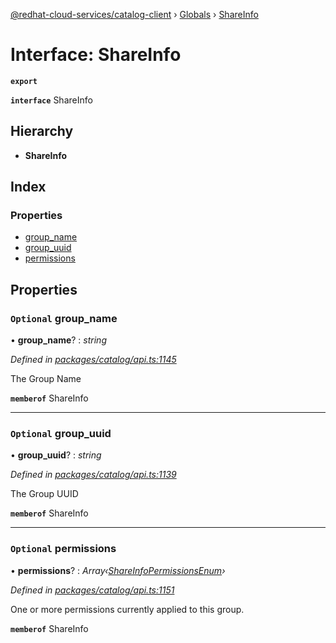 [@redhat-cloud-services/catalog-client](../README.md) › [Globals](../globals.md) › [ShareInfo](shareinfo.md)

# Interface: ShareInfo

**`export`** 

**`interface`** ShareInfo

## Hierarchy

* **ShareInfo**

## Index

### Properties

* [group_name](shareinfo.md#optional-group_name)
* [group_uuid](shareinfo.md#optional-group_uuid)
* [permissions](shareinfo.md#optional-permissions)

## Properties

### `Optional` group_name

• **group_name**? : *string*

*Defined in [packages/catalog/api.ts:1145](https://github.com/leSamo/javascript-clients/blob/master/packages/catalog/api.ts#L1145)*

The Group Name

**`memberof`** ShareInfo

___

### `Optional` group_uuid

• **group_uuid**? : *string*

*Defined in [packages/catalog/api.ts:1139](https://github.com/leSamo/javascript-clients/blob/master/packages/catalog/api.ts#L1139)*

The Group UUID

**`memberof`** ShareInfo

___

### `Optional` permissions

• **permissions**? : *Array‹[ShareInfoPermissionsEnum](../enums/shareinfopermissionsenum.md)›*

*Defined in [packages/catalog/api.ts:1151](https://github.com/leSamo/javascript-clients/blob/master/packages/catalog/api.ts#L1151)*

One or more permissions currently applied to this group.

**`memberof`** ShareInfo
